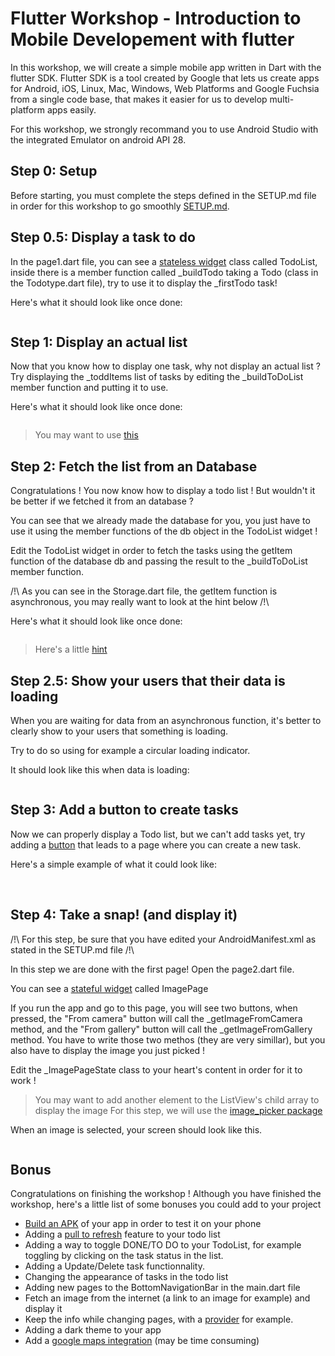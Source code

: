 # Flutter Workshop - Introduction to Mobile Developement with flutter

In this workshop, we will create a simple mobile app written in Dart with the flutter SDK.
Flutter SDK is a tool created by Google that lets us create apps for Android, iOS, Linux, Mac, Windows, Web Platforms and Google Fuchsia from a single code base, that makes it easier for us to develop multi-platform apps easily.

For this workshop, we strongly recommand you to use Android Studio with the integrated Emulator on android API 28.

## Step 0: Setup

Before starting, you must complete the steps defined in the SETUP.md file in order for this workshop to go smoothly [SETUP.md](./SETUP.md).

## Step 0.5: Display a task to do

In the page1.dart file, you can see a [stateless widget](https://api.flutter.dev/flutter/widgets/StatelessWidget-class.html) class called TodoList, inside there is a member function called _buildTodo taking a Todo (class in the Todotype.dart file), try to use it to display the _firstTodo task!

Here's what it should look like once done:

<p align="center">
    <img src='https://cdn.discordapp.com/attachments/797515635969490994/803607584522502154/unknown.png' alt=''>
</p>

## Step 1: Display an actual list

Now that you know how to display one task, why not display an actual list ?
Try displaying the _toddItems list of tasks by editing the _buildToDoList member function and putting it to use.

Here's what it should look like once done:

<p align="center">
    <img src='https://cdn.discordapp.com/attachments/797515635969490994/798306880853770351/unknown.png' alt=''>
</p>

> You may want to use [this](https://api.flutter.dev/flutter/widgets/ListView-class.html)

## Step 2: Fetch the list from an Database

Congratulations ! You now know how to display a todo list !
But wouldn't it be better if we fetched it from an database ?

You can see that we already made the database for you, you just have to use it using the member functions of the db object in the TodoList widget !

Edit the TodoList widget in order to fetch the tasks using the getItem function of the database db and passing the result to the _buildToDoList member function.

/!\ As you can see in the Storage.dart file, the getItem function is asynchronous, you may really want to look at the hint below /!\

Here's what it should look like once done:

<p align="center">
    <img src='https://cdn.discordapp.com/attachments/797515635969490994/798306581438922762/unknown.png' alt=''>
</p>

> Here's a little [hint](https://api.flutter.dev/flutter/widgets/FutureBuilder-class.html)

## Step 2.5: Show your users that their data is loading

When you are waiting for data from an asynchronous function, it's better to clearly show to your users that something is loading.

Try to do so using for example a circular loading indicator.

It should look like this when data is loading:

<p align="center">
    <img src='https://cdn.discordapp.com/attachments/615992087468572686/790072087754440714/unknown.png' alt=''>
</p>

## Step 3: Add a button to create tasks

Now we can properly display a Todo list, but we can't add tasks yet, try adding a [button](https://api.flutter.dev/flutter/material/FloatingActionButton-class.html) that leads to a page where you can create a new task.

Here's a simple example of what it could look like:

<p align="center">
    <img src='https://cdn.discordapp.com/attachments/797515635969490994/798306073308037220/unknown.png' alt=''>
    <img src='https://cdn.discordapp.com/attachments/797515635969490994/798241613658193980/unknown.png' alt=''>
</p>

## Step 4: Take a snap! (and display it)

/!\ For this step, be sure that you have edited your AndroidManifest.xml as stated in the SETUP.md file /!\

In this step we are done with the first page! Open the page2.dart file.

You can see a [stateful widget](https://api.flutter.dev/flutter/widgets/StatefulWidget-class.html) called ImagePage

If you run the app and go to this page, you will see two buttons, when pressed, the "From camera" button will call the _getImageFromCamera method, and the "From gallery" button will call the _getImageFromGallery method.
You have to write those two methos (they are very simillar), but you also have to display the image you just picked !

Edit the _ImagePageState class to your heart's content in order for it to work !

> You may want to add another element to the ListView's child array to display the image
> For this step, we will use the [image_picker package](https://pub.dev/packages/image_picker)

When an image is selected, your screen should look like this.

<p align="center">
    <img src='https://cdn.discordapp.com/attachments/615992087468572686/790075733367324704/unknown.png' alt=''>
</p>

## Bonus

Congratulations on finishing the workshop !
Although you have finished the workshop, here's a little list of some bonuses you could add to your project

- [Build an APK](https://flutter.dev/docs/deployment/android) of your app in order to test it on your phone
- Adding a [pull to refresh](https://api.flutter.dev/flutter/material/RefreshIndicator-class.html) feature to your todo list
- Adding a way to toggle DONE/TO DO to your TodoList, for example toggling by clicking on the task status in the list.
- Adding a Update/Delete task functionnality.
- Changing the appearance of tasks in the todo list
- Adding new pages to the BottomNavigationBar in the main.dart file
- Fetch an image from the internet (a link to an image for example) and display it
- Keep the info while changing pages, with a [provider](https://pub.dev/packages/provider) for example.
- Adding a dark theme to your app
- Add a [google maps integration](https://pub.dev/packages/flutter_google_maps) (may be time consuming)